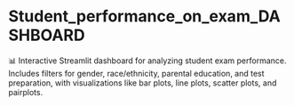 # Student_performance_on_exam_DASHBOARD
📊 Interactive Streamlit dashboard for analyzing student exam performance. Includes filters for gender, race/ethnicity, parental education, and test preparation, with visualizations like bar plots, line plots, scatter plots, and pairplots.
